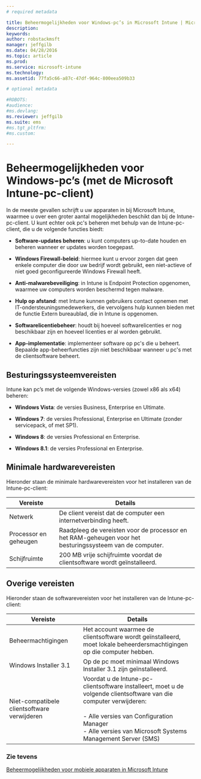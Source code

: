 ```yaml
---
# required metadata

title: Beheermogelijkheden voor Windows-pc’s in Microsoft Intune | Microsoft Intune
description:
keywords:
author: robstackmsft
manager: jeffgilb
ms.date: 04/28/2016
ms.topic: article
ms.prod:
ms.service: microsoft-intune
ms.technology:
ms.assetid: 77fa5c66-a87c-47df-964c-800eea509b33

# optional metadata

#ROBOTS:
#audience:
#ms.devlang:
ms.reviewer: jeffgilb
ms.suite: ems
#ms.tgt_pltfrm:
#ms.custom:

---
```


# Beheermogelijkheden voor Windows-pc’s (met de Microsoft Intune-pc-client)
In de meeste gevallen schrijft u uw apparaten in bij Microsoft Intune, waarmee u over een groter aantal mogelijkheden beschikt dan bij de Intune-pc-client. U kunt echter ook pc's beheren met behulp van de Intune-pc-client, die u de volgende functies biedt:

-   **Software-updates beheren**: u kunt computers up-to-date houden en beheren wanneer er updates worden toegepast.

-   **Windows Firewall-beleid**: hiermee kunt u ervoor zorgen dat geen enkele computer die door uw bedrijf wordt gebruikt, een niet-actieve of niet goed geconfigureerde Windows Firewall heeft.

-   **Anti-malwarebeveiliging**: in Intune is Endpoint Protection opgenomen, waarmee uw computers worden beschermd tegen malware.

-   **Hulp op afstand**: met Intune kunnen gebruikers contact opnemen met IT-ondersteuningsmedewerkers, die vervolgens hulp kunnen bieden met de functie Extern bureaublad, die in Intune is opgenomen.

-   **Softwarelicentiebeheer**: houdt bij hoeveel softwarelicenties er nog beschikbaar zijn en hoeveel licenties er al worden gebruikt.
-   **App-implementatie**: implementeer software op pc's die u beheert. Bepaalde app-beheerfuncties zijn niet beschikbaar wanneer u pc's met de clientsoftware beheert.


## Besturingssysteemvereisten
Intune kan pc’s met de volgende Windows-versies (zowel x86 als x64) beheren:


-   **Windows Vista**: de versies Business, Enterprise en Ultimate.

-   **Windows 7**: de versies Professional, Enterprise en Ultimate (zonder servicepack, of met SP1).

-   **Windows 8**: de versies Professional en Enterprise.

-   **Windows 8.1**: de versies Professional en Enterprise.


## Minimale hardwarevereisten
Hieronder staan de minimale hardwarevereisten voor het installeren van de Intune-pc-client:

|Vereiste|Details|
|---------------|--------------------|
|Netwerk|De client vereist dat de computer een internetverbinding heeft.|
|Processor en geheugen|Raadpleeg de vereisten voor de processor en het RAM-geheugen voor het besturingssysteem van de computer.|
|Schijfruimte|200 MB vrije schijfruimte voordat de clientsoftware wordt geïnstalleerd.|

## Overige vereisten
Hieronder staan de softwarevereisten voor het installeren van de Intune-pc-client:

|Vereiste|Details|
|---------------|--------------------|
|Beheermachtigingen|Het account waarmee de clientsoftware wordt geïnstalleerd, moet lokale beheerdersmachtigingen op die computer hebben.|
|Windows Installer 3.1|Op de pc moet minimaal Windows Installer 3.1 zijn geïnstalleerd.|
|Niet-compatibele clientsoftware verwijderen|Voordat u de Intune-pc-clientsoftware installeert, moet u de volgende clientsoftware van die computer verwijderen:<br /><br />- Alle versies van Configuration Manager<br />- Alle versies van Microsoft Systems Management Server (SMS)|

### Zie tevens
[Beheermogelijkheden voor mobiele apparaten in Microsoft Intune](/intune/understand/mobile-device-management-capabilties-in-microsoft-intune.md)


<!--HONumber=May16_HO1-->


